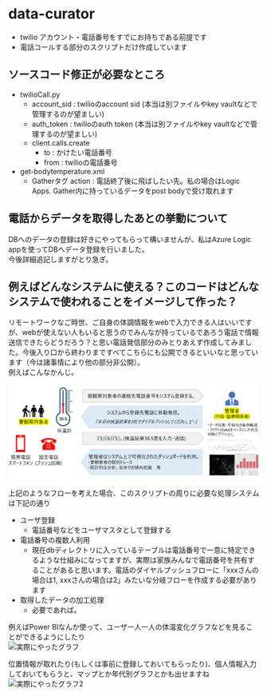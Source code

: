 # data-curator

- twilio アカウント・電話番号をすでにお持ちである前提です
- 電話コールする部分のスクリプトだけ作成しています

## ソースコード修正が必要なところ
- twilioCall.py
    - account_sid : twilioのaccount sid (本当は別ファイルやkey vaultなどで管理するのが望ましい)
    - auth_token : twilioのauth token (本当は別ファイルやkey vaultなどで管理するのが望ましい)
    - client.calls.create
        - to : かけたい電話番号
        - from : twilioの電話番号
- get-bodytemperature.xml
    - Gatherタグ action : 電話終了後に飛ばしたい先。私の場合はLogic Apps. Gather内に持っているデータをpost bodyで受け取れます
## 電話からデータを取得したあとの挙動について
 DBへのデータの登録は好きにやってもらって構いませんが、私はAzure Logic appを使ってDBへデータ登録を行いました。   
 今後詳細追記しますがとり急ぎ。
 
 ## 例えばどんなシステムに使える？このコードはどんなシステムで使われることをイメージして作った？
 リモートワークなご時世、ご自身の体調情報をwebで入力できる人はいいですが、webが使えない人もいると思うのでみんなが持っているであろう電話で情報送信できたらどうだろう？と思い電話発信部分のみとりあえず作成してみました。今後入り口から終わりまですべてこちらにも公開できるといいなと思っています（今は諸事情により他の部分非公開）。   
 例えばこんなかんじ。    
     
![利用想定例](https://github.com/mahya8585/data-curator/blob/master/img/readme-1.png)    
    
上記のようなフローを考えた場合、このスクリプトの周りに必要な処理システムは下記の通り

- ユーザ登録
    - 電話番号などをユーザマスタとして登録する
- 電話番号の複数人利用
    - 現在dbディレクトリに入っているテーブルは電話番号で一意に特定できるような仕組みになってますが、実際は家族みんなで電話番号を共有することがあると思います。電話のダイヤルプッシュフローに「xxxさんの場合は1, xxxさんの場合は2」みたいな分岐フローを作成する必要があります
- 取得したデータの加工処理
    - 必要であれば。
    
例えばPower BIなんか使って、ユーザ一人一人の体温変化グラフなどを見ることができるようにしたり    
![実際にやったグラフ]()    
    
位置情報が取れたり(もしくは事前に登録しておいてもらったり)、個人情報入力しておいてもらうと、マップとか年代別グラフとかも出せますね    
![実際にやったグラフ2]()